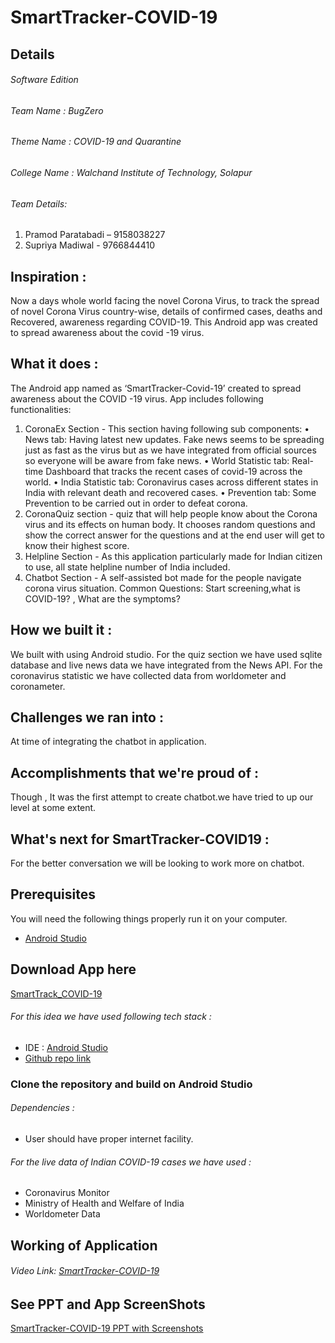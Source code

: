 # SmartTracker-COVID-19

## Details

###### Software Edition
###### Team Name    :  BugZero
###### Theme Name  :   COVID-19 and Quarantine
###### College Name :  Walchand Institute of Technology, Solapur
###### Team Details:
1. Pramod Paratabadi – 9158038227
2. Supriya Madiwal - 9766844410

## Inspiration : 

Now a days whole world facing the novel Corona Virus, to track the spread of novel Corona Virus country-wise, details of confirmed cases, deaths and Recovered, awareness regarding COVID-19. This Android app was created to spread awareness about the covid -19 virus.

## What it does : 
The Android app named as ‘SmartTracker-Covid-19’ created to spread awareness about the COVID -19 virus. App includes following functionalities:
1.  CoronaEx Section -
This section having following sub components:
•  News tab: Having latest new updates. Fake news seems to be spreading just as fast as the virus but as we have integrated from official sources so everyone will be aware from fake news.
•  World Statistic tab: Real-time Dashboard that tracks the recent cases of covid-19 across the world.
•  India Statistic tab: Coronavirus cases across different states in India with relevant death and recovered cases.
•  Prevention tab: Some Prevention to be carried out in order to defeat corona.
2.  CoronaQuiz section - quiz that will help people know about the Corona virus and its effects on human body. It chooses random questions and show the correct answer for the questions and at the end user will get to know their highest score.
3.  Helpline Section - As this application particularly made for Indian citizen to use, all state helpline number of India included.
4.  Chatbot Section - A self-assisted bot made for the people navigate corona virus situation.
         Common Questions:  Start screening,what is COVID-19? , What are the symptoms? 


## How we built it :
We built with using Android studio. For the quiz section we have used sqlite database and live news data we have integrated from the News API. For the coronavirus statistic we have collected data from worldometer and coronameter.

## Challenges we ran into :
At time of integrating the chatbot in application.

## Accomplishments that we're proud of :
Though , It was the first attempt to create chatbot.we have tried to up our level at some extent. 


## What's next for SmartTracker-COVID19 :
For the better conversation we will be looking to work more on chatbot.
	
## Prerequisites
 You will need the following things properly run it on your computer.

- [Android Studio](https://developer.android.com/studio)

## Download App here
[SmartTrack_COVID-19](https://drive.google.com/file/d/1mOaHrWCJIqSCRTncZsprG407ZzXNw1Em/view?usp=sharing)

###### For this idea we have used following tech stack :
- IDE : [Android Studio](https://developer.android.com/studio)
- [Github repo link](https://github.com/supriya1511/SmartTracker-COVID-19)

### Clone the repository and build on Android Studio

###### Dependencies :
- User should have proper internet facility.


###### For the live data of Indian COVID-19 cases we have used :
- Coronavirus Monitor
- Ministry of Health and Welfare of India
- Worldometer Data


## Working of Application 
###### Video Link: [SmartTracker-COVID-19](https://youtu.be/uLBoUSFFFdQ)

## See PPT and App ScreenShots
[SmartTracker-COVID-19 PPT with Screenshots](https://drive.google.com/file/d/1DE2ER_rR9lXAidpydrjn1zPl8ohQM_qS/view?usp=sharing)


